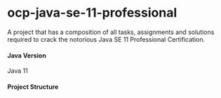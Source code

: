 # ocp-java-se-11-professional

A project that has a composition of all tasks, assignments and solutions required to crack the notorious Java SE 11 Professional Certification.


#### Java Version
Java 11

#### Project Structure